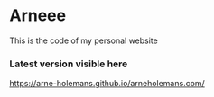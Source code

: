 # Arneee
This is the code of my personal website

### Latest version visible here
https://arne-holemans.github.io/arneholemans.com/
